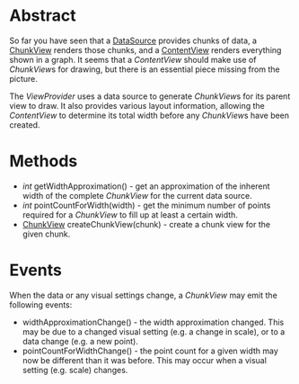 # Abstract

So far you have seen that a [DataSource](DATA_SOURCE.md) provides chunks of data, a [ChunkView](CHUNK_VIEW.md) renders those chunks, and a [ContentView](CONTENT_VIEW.md) renders everything shown in a graph. It seems that a *ContentView* should make use of *ChunkView*s for drawing, but there is an essential piece missing from the picture.

The *ViewProvider* uses a data source to generate *ChunkView*s for its parent view to draw. It also provides various layout information, allowing the *ContentView* to determine its total width before any *ChunkView*s have been created.

# Methods

 * *int* getWidthApproximation() - get an approximation of the inherent width of the complete *ChunkView* for the current data source.
 * *int* pointCountForWidth(width) - get the minimum number of points required for a *ChunkView* to fill up at least a certain width.
 * [ChunkView](CHUNK_VIEW.md) createChunkView(chunk) - create a chunk view for the given chunk.

# Events

When the data or any visual settings change, a *ChunkView* may emit the following events:

 * widthApproximationChange() - the width approximation changed. This may be due to a changed visual setting (e.g. a change in scale), or to a data change (e.g. a new point).
 * pointCountForWidthChange() - the point count for a given width may now be different than it was before. This may occur when a visual setting (e.g. scale) changes.
